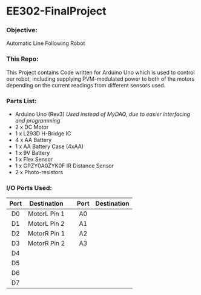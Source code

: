 # EE302-FinalProject

### Objective:

Automatic Line Following Robot

### This Repo:

This Project contains Code written for Arduino Uno which is used to control our
robot, including supplying PVM-modulated power to both of the motors depending
on the current readings from different sensors used.

### Parts List:

* Arduino Uno (Rev3)
   *Used instead of MyDAQ, due to easier interfacing and programming*
* 2 x DC Motor
* 1 x L293D H-Bridge IC
* 4 x AA Battery
* 1 x AA Battery Case (4xAA)
* 1 x 9V Battery
* 1 x Flex Sensor
* 1 x GPZY0A0ZYK0F IR Distance Sensor
* 2 x Photo-resistors

### I/O Ports Used:

| Port     | Destination   |     | Port     | Destination   |
|:--------:|:-------------:| --- |:--------:|:-------------:|
| D0       | MotorL Pin 1  |     | A0       |               |
| D1       | MotorL Pin 2  |     | A1       |               |
| D2       | MotorR Pin 1  |     | A2       |               |
| D3       | MotorR Pin 2  |     | A3       |               |
| D4       |               |     |          |               |
| D5       |               |     |          |               |
| D6       |               |     |          |               |
| D7       |               |     |          |               |
